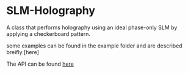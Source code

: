 # SLM-Holography
A class that performs holography using an ideal phase-only SLM by applying a checkerboard pattern.

some examples can be found in the example folder and are described breifly [here]

The API can be found [here](https://github.com/SAIL-Labs/SLM-Holography/blob/main/examples/examples_and_API.md#api-reference)

